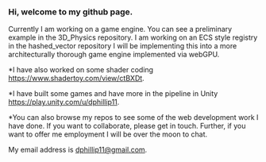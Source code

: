 ### Hi, welcome to my github page.

Currently I am working on a game engine. You can see a preliminary example in the 3D_Physics repository. I am working on an ECS style registry in the hashed_vector repository I will be implementing this into a more architecturally thorough game engine implemented via webGPU.

*I have also worked on some shader coding https://www.shadertoy.com/view/ctBXDt.

*I have built some games and have more in the pipeline in Unity https://play.unity.com/u/dphillip11.

*You can also browse my repos to see some of the web development work I have done. If you want to collaborate, please get in touch. Further, if you want to offer me employment I will be over the moon to chat.

My email address is dphillip11@gmail.com.

